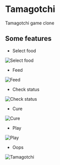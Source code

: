 # Tamagotchi

Tamagotchi game clone

## Some features

* Select food

![Select food](https://i.imgur.com/pkvy941.png)

* Feed

![Feed](https://i.imgur.com/CoWlRhs.png)

* Check status

![Check status](https://i.imgur.com/B2OoIdZ.png)

* Cure

![Cure](https://i.imgur.com/cBZ4yob.png)

* Play

![Play](https://i.imgur.com/tDJU3rz.png)

* Oops

![Tamagotchi](https://i.imgur.com/kFn1fA1.png)
